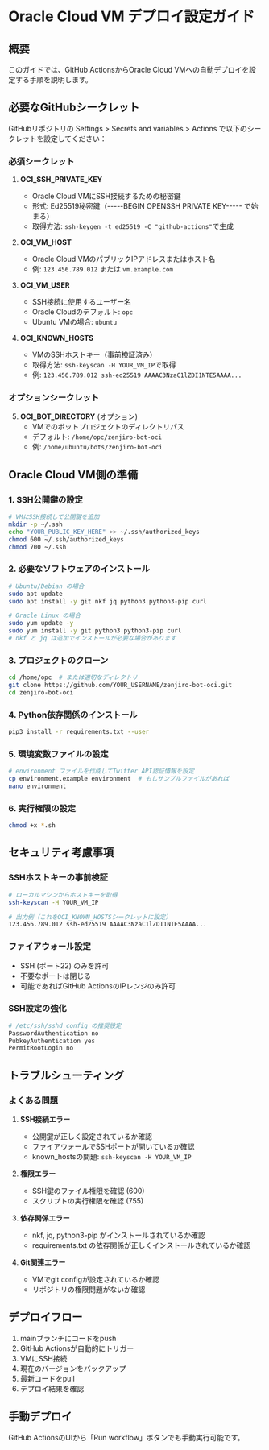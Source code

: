 # Oracle Cloud VM デプロイ設定ガイド

## 概要
このガイドでは、GitHub ActionsからOracle Cloud VMへの自動デプロイを設定する手順を説明します。

## 必要なGitHubシークレット

GitHubリポジトリの Settings > Secrets and variables > Actions で以下のシークレットを設定してください：

### 必須シークレット

1. **OCI_SSH_PRIVATE_KEY**
   - Oracle Cloud VMにSSH接続するための秘密鍵
   - 形式: Ed25519秘密鍵（-----BEGIN OPENSSH PRIVATE KEY----- で始まる）
   - 取得方法: `ssh-keygen -t ed25519 -C "github-actions"`で生成

2. **OCI_VM_HOST**
   - Oracle Cloud VMのパブリックIPアドレスまたはホスト名
   - 例: `123.456.789.012` または `vm.example.com`

3. **OCI_VM_USER**
   - SSH接続に使用するユーザー名
   - Oracle Cloudのデフォルト: `opc`
   - Ubuntu VMの場合: `ubuntu`

4. **OCI_KNOWN_HOSTS**
   - VMのSSHホストキー（事前検証済み）
   - 取得方法: `ssh-keyscan -H YOUR_VM_IP`で取得
   - 例: `123.456.789.012 ssh-ed25519 AAAAC3NzaC1lZDI1NTE5AAAA...`

### オプションシークレット

5. **OCI_BOT_DIRECTORY** (オプション)
   - VMでのボットプロジェクトのディレクトリパス
   - デフォルト: `/home/opc/zenjiro-bot-oci`
   - 例: `/home/ubuntu/bots/zenjiro-bot-oci`

## Oracle Cloud VM側の準備

### 1. SSH公開鍵の設定
```bash
# VMにSSH接続して公開鍵を追加
mkdir -p ~/.ssh
echo "YOUR_PUBLIC_KEY_HERE" >> ~/.ssh/authorized_keys
chmod 600 ~/.ssh/authorized_keys
chmod 700 ~/.ssh
```

### 2. 必要なソフトウェアのインストール
```bash
# Ubuntu/Debian の場合
sudo apt update
sudo apt install -y git nkf jq python3 python3-pip curl

# Oracle Linux の場合
sudo yum update -y
sudo yum install -y git python3 python3-pip curl
# nkf と jq は追加でインストールが必要な場合があります
```

### 3. プロジェクトのクローン
```bash
cd /home/opc  # または適切なディレクトリ
git clone https://github.com/YOUR_USERNAME/zenjiro-bot-oci.git
cd zenjiro-bot-oci
```

### 4. Python依存関係のインストール
```bash
pip3 install -r requirements.txt --user
```

### 5. 環境変数ファイルの設定
```bash
# environment ファイルを作成してTwitter API認証情報を設定
cp environment.example environment  # もしサンプルファイルがあれば
nano environment
```

### 6. 実行権限の設定
```bash
chmod +x *.sh
```

## セキュリティ考慮事項

### SSHホストキーの事前検証
```bash
# ローカルマシンからホストキーを取得
ssh-keyscan -H YOUR_VM_IP

# 出力例（これをOCI_KNOWN_HOSTSシークレットに設定）
123.456.789.012 ssh-ed25519 AAAAC3NzaC1lZDI1NTE5AAAA...
```

### ファイアウォール設定
- SSH (ポート22) のみを許可
- 不要なポートは閉じる
- 可能であればGitHub ActionsのIPレンジのみ許可

### SSH設定の強化
```bash
# /etc/ssh/sshd_config の推奨設定
PasswordAuthentication no
PubkeyAuthentication yes
PermitRootLogin no
```

## トラブルシューティング

### よくある問題

1. **SSH接続エラー**
   - 公開鍵が正しく設定されているか確認
   - ファイアウォールでSSHポートが開いているか確認
   - known_hostsの問題: `ssh-keyscan -H YOUR_VM_IP`

2. **権限エラー**
   - SSH鍵のファイル権限を確認 (600)
   - スクリプトの実行権限を確認 (755)

3. **依存関係エラー**
   - nkf, jq, python3-pip がインストールされているか確認
   - requirements.txt の依存関係が正しくインストールされているか確認

4. **Git関連エラー**
   - VMでgit configが設定されているか確認
   - リポジトリの権限問題がないか確認

## デプロイフロー

1. mainブランチにコードをpush
2. GitHub Actionsが自動的にトリガー
3. VMにSSH接続
4. 現在のバージョンをバックアップ
5. 最新コードをpull
6. デプロイ結果を確認

## 手動デプロイ

GitHub ActionsのUIから「Run workflow」ボタンでも手動実行可能です。
